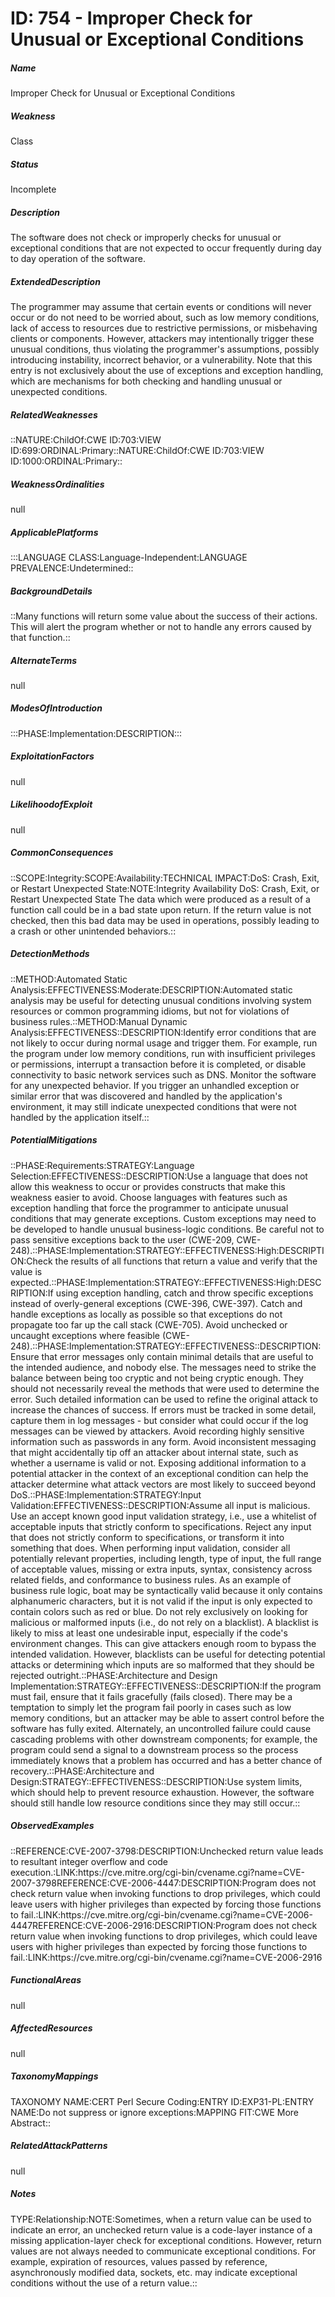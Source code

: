 # ID: 754 - Improper Check for Unusual or Exceptional Conditions
<h5>Name</h5>Improper Check for Unusual or Exceptional Conditions
<h5>Weakness</h5>Class
<h5>Status</h5>Incomplete
<h5>Description</h5>The software does not check or improperly checks for unusual or exceptional conditions that are not expected to occur frequently during day to day operation of the software.
<h5>ExtendedDescription</h5>The programmer may assume that certain events or conditions will never occur or do not need to be worried about, such as low memory conditions, lack of access to resources due to restrictive permissions, or misbehaving clients or components. However, attackers may intentionally trigger these unusual conditions, thus violating the programmer's assumptions, possibly introducing instability, incorrect behavior, or a vulnerability. Note that this entry is not exclusively about the use of exceptions and exception handling, which are mechanisms for both checking and handling unusual or unexpected conditions.
<h5>RelatedWeaknesses</h5>::NATURE:ChildOf:CWE ID:703:VIEW ID:699:ORDINAL:Primary::NATURE:ChildOf:CWE ID:703:VIEW ID:1000:ORDINAL:Primary::
<h5>WeaknessOrdinalities</h5>null
<h5>ApplicablePlatforms</h5>:::LANGUAGE CLASS:Language-Independent:LANGUAGE PREVALENCE:Undetermined::
<h5>BackgroundDetails</h5>::Many functions will return some value about the success of their actions. This will alert the program whether or not to handle any errors caused by that function.::
<h5>AlternateTerms</h5>null
<h5>ModesOfIntroduction</h5>:::PHASE:Implementation:DESCRIPTION:::
<h5>ExploitationFactors</h5>null
<h5>LikelihoodofExploit</h5>null
<h5>CommonConsequences</h5>::SCOPE:Integrity:SCOPE:Availability:TECHNICAL IMPACT:DoS: Crash, Exit, or Restart Unexpected State:NOTE:Integrity Availability DoS: Crash, Exit, or Restart Unexpected State The data which were produced as a result of a function call could be in a bad state upon return. If the return value is not checked, then this bad data may be used in operations, possibly leading to a crash or other unintended behaviors.::
<h5>DetectionMethods</h5>::METHOD:Automated Static Analysis:EFFECTIVENESS:Moderate:DESCRIPTION:Automated static analysis may be useful for detecting unusual conditions involving system resources or common programming idioms, but not for violations of business rules.::METHOD:Manual Dynamic Analysis:EFFECTIVENESS::DESCRIPTION:Identify error conditions that are not likely to occur during normal usage and trigger them. For example, run the program under low memory conditions, run with insufficient privileges or permissions, interrupt a transaction before it is completed, or disable connectivity to basic network services such as DNS. Monitor the software for any unexpected behavior. If you trigger an unhandled exception or similar error that was discovered and handled by the application's environment, it may still indicate unexpected conditions that were not handled by the application itself.::
<h5>PotentialMitigations</h5>::PHASE:Requirements:STRATEGY:Language Selection:EFFECTIVENESS::DESCRIPTION:Use a language that does not allow this weakness to occur or provides constructs that make this weakness easier to avoid. Choose languages with features such as exception handling that force the programmer to anticipate unusual conditions that may generate exceptions. Custom exceptions may need to be developed to handle unusual business-logic conditions. Be careful not to pass sensitive exceptions back to the user (CWE-209, CWE-248).::PHASE:Implementation:STRATEGY::EFFECTIVENESS:High:DESCRIPTION:Check the results of all functions that return a value and verify that the value is expected.::PHASE:Implementation:STRATEGY::EFFECTIVENESS:High:DESCRIPTION:If using exception handling, catch and throw specific exceptions instead of overly-general exceptions (CWE-396, CWE-397). Catch and handle exceptions as locally as possible so that exceptions do not propagate too far up the call stack (CWE-705). Avoid unchecked or uncaught exceptions where feasible (CWE-248).::PHASE:Implementation:STRATEGY::EFFECTIVENESS::DESCRIPTION:Ensure that error messages only contain minimal details that are useful to the intended audience, and nobody else. The messages need to strike the balance between being too cryptic and not being cryptic enough. They should not necessarily reveal the methods that were used to determine the error. Such detailed information can be used to refine the original attack to increase the chances of success. If errors must be tracked in some detail, capture them in log messages - but consider what could occur if the log messages can be viewed by attackers. Avoid recording highly sensitive information such as passwords in any form. Avoid inconsistent messaging that might accidentally tip off an attacker about internal state, such as whether a username is valid or not. Exposing additional information to a potential attacker in the context of an exceptional condition can help the attacker determine what attack vectors are most likely to succeed beyond DoS.::PHASE:Implementation:STRATEGY:Input Validation:EFFECTIVENESS::DESCRIPTION:Assume all input is malicious. Use an accept known good input validation strategy, i.e., use a whitelist of acceptable inputs that strictly conform to specifications. Reject any input that does not strictly conform to specifications, or transform it into something that does. When performing input validation, consider all potentially relevant properties, including length, type of input, the full range of acceptable values, missing or extra inputs, syntax, consistency across related fields, and conformance to business rules. As an example of business rule logic, boat may be syntactically valid because it only contains alphanumeric characters, but it is not valid if the input is only expected to contain colors such as red or blue. Do not rely exclusively on looking for malicious or malformed inputs (i.e., do not rely on a blacklist). A blacklist is likely to miss at least one undesirable input, especially if the code's environment changes. This can give attackers enough room to bypass the intended validation. However, blacklists can be useful for detecting potential attacks or determining which inputs are so malformed that they should be rejected outright.::PHASE:Architecture and Design Implementation:STRATEGY::EFFECTIVENESS::DESCRIPTION:If the program must fail, ensure that it fails gracefully (fails closed). There may be a temptation to simply let the program fail poorly in cases such as low memory conditions, but an attacker may be able to assert control before the software has fully exited. Alternately, an uncontrolled failure could cause cascading problems with other downstream components; for example, the program could send a signal to a downstream process so the process immediately knows that a problem has occurred and has a better chance of recovery.::PHASE:Architecture and Design:STRATEGY::EFFECTIVENESS::DESCRIPTION:Use system limits, which should help to prevent resource exhaustion. However, the software should still handle low resource conditions since they may still occur.::
<h5>ObservedExamples</h5>::REFERENCE:CVE-2007-3798:DESCRIPTION:Unchecked return value leads to resultant integer overflow and code execution.:LINK:https://cve.mitre.org/cgi-bin/cvename.cgi?name=CVE-2007-3798REFERENCE:CVE-2006-4447:DESCRIPTION:Program does not check return value when invoking functions to drop privileges, which could leave users with higher privileges than expected by forcing those functions to fail.:LINK:https://cve.mitre.org/cgi-bin/cvename.cgi?name=CVE-2006-4447REFERENCE:CVE-2006-2916:DESCRIPTION:Program does not check return value when invoking functions to drop privileges, which could leave users with higher privileges than expected by forcing those functions to fail.:LINK:https://cve.mitre.org/cgi-bin/cvename.cgi?name=CVE-2006-2916
<h5>FunctionalAreas</h5>null
<h5>AffectedResources</h5>null
<h5>TaxonomyMappings</h5>TAXONOMY NAME:CERT Perl Secure Coding:ENTRY ID:EXP31-PL:ENTRY NAME:Do not suppress or ignore exceptions:MAPPING FIT:CWE More Abstract::
<h5>RelatedAttackPatterns</h5>null
<h5>Notes</h5>TYPE:Relationship:NOTE:Sometimes, when a return value can be used to indicate an error, an unchecked return value is a code-layer instance of a missing application-layer check for exceptional conditions. However, return values are not always needed to communicate exceptional conditions. For example, expiration of resources, values passed by reference, asynchronously modified data, sockets, etc. may indicate exceptional conditions without the use of a return value.::

